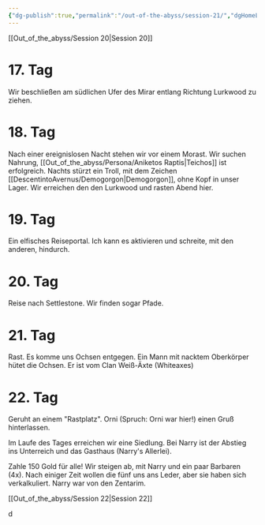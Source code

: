 ```yaml
---
{"dg-publish":true,"permalink":"/out-of-the-abyss/session-21/","dgHomeLink":true,"dgShowBacklinks":true,"dgShowLocalGraph":true}
---
```


[[Out_of_the_abyss/Session 20\|Session 20]]
# 17. Tag

Wir beschließen am südlichen Ufer des Mirar entlang Richtung Lurkwood zu ziehen.

# 18. Tag

Nach einer ereignislosen Nacht stehen wir vor einem Morast.
Wir suchen Nahrung, [[Out_of_the_abyss/Persona/Aniketos Raptis\|Teichos]] ist erfolgreich. 
Nachts stürzt ein Troll, mit dem Zeichen [[DescentintoAvernus/Demogorgon\|Demogorgon]], ohne Kopf in unser Lager. 
Wir erreichen den den Lurkwood und rasten Abend hier.
# 19. Tag

Ein elfisches Reiseportal. Ich kann es aktivieren und schreite, mit den anderen, hindurch.

# 20. Tag

Reise nach Settlestone. Wir finden sogar Pfade.

# 21. Tag

Rast.
Es komme uns Ochsen entgegen. Ein Mann mit nacktem Oberkörper hütet die Ochsen.
Er ist vom Clan Weiß-Äxte (Whiteaxes)

# 22. Tag

Geruht an einem "Rastplatz". Orni (Spruch: Orni war hier!) einen Gruß hinterlassen.

Im Laufe des Tages erreichen wir eine Siedlung. Bei Narry ist der Abstieg ins Unterreich und das Gasthaus (Narry's Allerlei).

Zahle 150 Gold für alle!
Wir steigen ab, mit Narry und ein paar Barbaren (4x).
Nach einiger Zeit wollen die fünf uns ans Leder, aber sie haben sich verkalkuliert.
Narry war von den Zentarim.

[[Out_of_the_abyss/Session 22\|Session 22]]

d